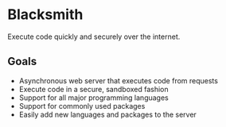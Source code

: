 # Blacksmith
Execute code quickly and securely over the internet.

## Goals
- Asynchronous web server that executes code from requests
- Execute code in a secure, sandboxed fashion
- Support for all major programming languages
- Support for commonly used packages
- Easily add new languages and packages to the server
